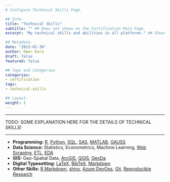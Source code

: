```yaml
---
# Configure Technical Skills Page.

## Info.
title: "Technical Skills"
subtitle: "" ## Does not shown on the Certification Main Page.
excerpt: "My technical skills and abilities in all platforms." ## Shown on the Certification Main Page, but does not shown on the Technical Skills Page.

## Metadata.
date: "2023-01-30"
author: Omer Kara
draft: false
featured: false

## Tags and Categories.
categories:
- certification
tags:
- technical-skills

## Layout.
weight: 1
---
```




---

TODO: SOME EXPLANATION HERE FOR THE DETAILS OF TECHNICAL SKILLS!

---

- **Programming:** [R](http://www.r-project.org/), [Python](https://www.python.org/), [SQL](https://en.wikipedia.org/wiki/SQL), [SAS](http://www.sas.com/), [MATLAB](http://www.mathworks.com/products/matlab/), [GAUSS](https://www.aptech.com/)
- **Data Science:** Statistics, Econometrics, Machine Learning, [Web Scraping](https://en.wikipedia.org/wiki/Web_scraping), [ETL](https://en.wikipedia.org/wiki/Extract,_transform,_load), [EDA](https://en.wikipedia.org/wiki/Exploratory_data_analysis)
- **GIS:** Geo-Spatial Data, [ArcGIS](http://www.arcgis.com/features/), [QGIS](http://www.qgis.org/en/site/index.html), [GeoDa](http://geodacenter.github.io/)
- **Digital Typesetting:** [LaTeX](http://www.latex-project.org/), [BibTeX](http://www.bibtex.org/), [Markdown](https://en.wikipedia.org/wiki/Markdown)
- **Other Skills:** [R Markdown](http://rmarkdown.rstudio.com/), [shiny](https://shiny.rstudio.com/), [Azure DevOps](https://azure.microsoft.com/en-us/products/devops/), [Git](https://git-scm.com/), [Reproducible Research](https://en.wikipedia.org/wiki/Reproducibility#Reproducible_research)
